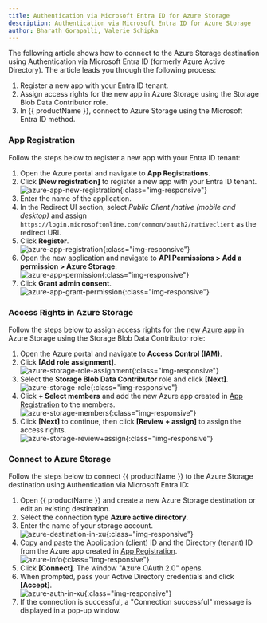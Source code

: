 ```yaml
---
title: Authentication via Microsoft Entra ID for Azure Storage
description: Authentication via Microsoft Entra ID for Azure Storage
author: Bharath Gorapalli, Valerie Schipka
---
```


The following article shows how to connect to the Azure Storage destination using Authentication via Microsoft Entra ID (formerly Azure Active Directory).
The article leads you through the following process:

1. Register a new app with your Entra ID tenant.
2. Assign access rights for the new app in Azure Storage using the Storage Blob Data Contributor role.
3. In {{ productName }}, connect to Azure Storage using the Microsoft Entra ID method.

### App Registration

Follow the steps below to register a new app with your Entra ID tenant:

1. Open the Azure portal and navigate to **App Registrations**.
2. Click **[New registration]** to register a new app with your Entra ID tenant. <br>
![azure-app-new-registration](../assets/images/xu/articles/azure-storage/azure-app-new-registration.png){:class="img-responsive"}
3. Enter the name of the application.
4. In the Redirect UI section, select *Public Client /native (mobile and desktop)* and assign `https://login.microsoftonline.com/common/oauth2/nativeclient` as the redirect URI.
5. Click **Register**.<br>
![azure-app-registration](../assets/images/xu/articles/azure-storage/azure-app-registration.png){:class="img-responsive"}
6. Open the new application and navigate to **API Permissions > Add a permission > Azure Storage**.<br>
![azure-app-permission](../assets/images/xu/articles/azure-storage/azure-app-permission.png){:class="img-responsive"}
7. Click **Grant admin consent**.<br>
![azure-app-grant-permission](../assets/images/xu/articles/azure-storage/azure-app-grant-permission.png){:class="img-responsive"}

### Access Rights in Azure Storage

Follow the steps below to assign access rights for the [new Azure app](#app-registration) in Azure Storage using the Storage Blob Data Contributor role:

1. Open the Azure portal and navigate to **Access Control (IAM)**. 
2. Click **[Add role assignment]**.<br>
![azure-storage-role-assignment](../assets/images/xu/articles/azure-storage/azure-storage-role-assignment.png){:class="img-responsive"}
3. Select the **Storage Blob Data Contributor** role and click **[Next]**. <br>
![azure-storage-role](../assets/images/xu/articles/azure-storage/azure-storage-role.png){:class="img-responsive"}
4. Click **+ Select members** and add the new Azure app created in [App Registration](#app-registration) to the members.<br>
![azure-storage-members](../assets/images/xu/articles/azure-storage/azure-storage-members.png){:class="img-responsive"}
5. Click **[Next]** to continue, then click **[Review + assign]** to assign the access rights.<br>
![azure-storage-review+assign](../assets/images/xu/articles/azure-storage/azure-storage-review+assign.png){:class="img-responsive"}

### Connect to Azure Storage

Follow the steps below to connect {{ productName }} to the Azure Storage destination using Authentication via Microsoft Entra ID:

1. Open {{ productName }} and create a new Azure Storage destination or edit an existing destination.
2. Select the connection type **Azure active directory**. 
3. Enter the name of your storage account.<br>
![azure-destination-in-xu](../assets/images/xu/articles/azure-storage/azure-destination-in-xu.png){:class="img-responsive"}
4. Copy and paste the Application (client) ID and the Directory (tenant) ID from the Azure app created in [App Registration](#app-registration).<br>
![azure-info](../assets/images/xu/articles/azure-storage/azure-info.png){:class="img-responsive"}
5. Click **[Connect]**. The window "Azure OAuth 2.0" opens.
6. When prompted, pass your Active Directory credentials and click **[Accept]**. <br>
![azure-auth-in-xu](../assets/images/xu/articles/azure-storage/azure-auth-in-xu.png){:class="img-responsive"}
7. If the connection is successful, a "Connection successful" message is displayed in a pop-up window.

